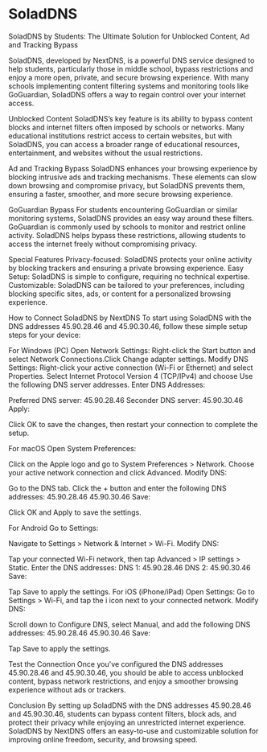 # SoladDNS
SoladDNS by Students: The Ultimate Solution for Unblocked Content, Ad and Tracking Bypass

SoladDNS, developed by NextDNS, is a powerful DNS service designed to help students, particularly those in middle school, bypass restrictions and enjoy a more open, private, and secure browsing experience. With many schools implementing content filtering systems and monitoring tools like GoGuardian, SoladDNS offers a way to regain control over your internet access.

Unblocked Content
SoladDNS’s key feature is its ability to bypass content blocks and internet filters often imposed by schools or networks. Many educational institutions restrict access to certain websites, but with SoladDNS, you can access a broader range of educational resources, entertainment, and websites without the usual restrictions.

Ad and Tracking Bypass
SoladDNS enhances your browsing experience by blocking intrusive ads and tracking mechanisms. These elements can slow down browsing and compromise privacy, but SoladDNS prevents them, ensuring a faster, smoother, and more secure browsing experience.

GoGuardian Bypass
For students encountering GoGuardian or similar monitoring systems, SoladDNS provides an easy way around these filters. GoGuardian is commonly used by schools to monitor and restrict online activity. SoladDNS helps bypass these restrictions, allowing students to access the internet freely without compromising privacy.

Special Features
Privacy-focused: SoladDNS protects your online activity by blocking trackers and ensuring a private browsing experience.
Easy Setup: SoladDNS is simple to configure, requiring no technical expertise.
Customizable: SoladDNS can be tailored to your preferences, including blocking specific sites, ads, or content for a personalized browsing experience.

How to Connect SoladDNS by NextDNS
To start using SoladDNS with the DNS addresses 45.90.28.46 and 45.90.30.46, follow these simple setup steps for your device:

For Windows (PC)
Open Network Settings:
Right-click the Start button and select Network Connections.Click Change adapter settings.
Modify DNS Settings:
Right-click your active connection (Wi-Fi or Ethernet) and select Properties.
Select Internet Protocol Version 4 (TCP/IPv4) and choose Use the following DNS server addresses.
Enter DNS Addresses:

Preferred DNS server: 45.90.28.46
Seconder DNS server: 45.90.30.46
Apply:

Click OK to save the changes, then restart your connection to complete the setup.

For macOS
Open System Preferences:

Click on the Apple logo and go to System Preferences > Network.
Choose your active network connection and click Advanced.
Modify DNS:

Go to the DNS tab.
Click the + button and enter the following DNS addresses:
45.90.28.46
45.90.30.46
Save:

Click OK and Apply to save the settings.

For Android
Go to Settings:

Navigate to Settings > Network & Internet > Wi-Fi.
Modify DNS:

Tap your connected Wi-Fi network, then tap Advanced > IP settings > Static.
Enter the DNS addresses:
DNS 1: 45.90.28.46
DNS 2: 45.90.30.46
Save:

Tap Save to apply the settings.
For iOS (iPhone/iPad)
Open Settings:
Go to Settings > Wi-Fi, and tap the i icon next to your connected network.
Modify DNS:

Scroll down to Configure DNS, select Manual, and add the following DNS addresses:
45.90.28.46
45.90.30.46
Save:

Tap Save to apply the settings.

Test the Connection
Once you've configured the DNS addresses 45.90.28.46 and 45.90.30.46, you should be able to access unblocked content, bypass network restrictions, and enjoy a smoother browsing experience without ads or trackers.

Conclusion
By setting up SoladDNS with the DNS addresses 45.90.28.46 and 45.90.30.46, students can bypass content filters, block ads, and protect their privacy while enjoying an unrestricted internet experience. SoladDNS by NextDNS offers an easy-to-use and customizable solution for improving online freedom, security, and browsing speed.
